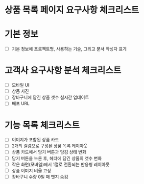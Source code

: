 # 상품 목록 페이지 요구사항 체크리스트

# 기본 정보
- [ ] 기본 정보에 프로젝트명, 사용하는 기술, 그리고 문서 작성자 표기

# 고객사 요구사항 분석 체크리스트
- [ ] 모바일 UI
- [ ] 상품 사진
- [ ] 장바구니에 담긴 상품 갯수 실시간 업데이트
- [ ] 배포 URL

# 기능 목록 체크리스트
- [ ] 이미지가 포함된 상품 카드
- [ ] 2개의 컬럼으로 구성된 상품 목록 레이아웃
- [ ] 상품 카드에서 담기 버튼과 담김 상태 변화
- [ ] 담기 버튼을 누른 후, 헤더에 담긴 상품의 갯수 변화
- [ ] 작은 화면(모바일)에서 1열로 전환되는 반응형 레이아웃
- [ ] 상품 이미지 비율 고정
- [ ] 장바구니 수량 0일 때 뱃지 숨김
